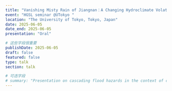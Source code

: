 ```yaml
---
title: "Vanishing Misty Rain of Jiangnan：A Changing Hydroclimate Volatility Perspective"
event: "HGSL seminar @UTokyo "
location: "The University of Tokyo, Tokyo, Japan"
date: 2025-06-05
date_end: 2025-06-05
presentation: "Oral"

# 这些字段很重要
publishDate: 2025-06-05
draft: false
featured: false
type: talk
section: talk

# 可选字段
# summary: "Presentation on cascading flood hazards in the context of climate change."
---
```

